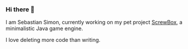 ### Hi there 👋

I am Sebastian Simon, currently working on my pet project [ScrewBox](https://github.com/srcimon/screwbox), a minimalistic Java game engine.

I love deleting more code than writing.